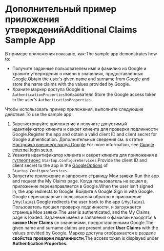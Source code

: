 # <a name="additional-claims-sample-app"></a><span data-ttu-id="42970-101">Дополнительный пример приложения утверждений</span><span class="sxs-lookup"><span data-stu-id="42970-101">Additional Claims Sample App</span></span>

<span data-ttu-id="42970-102">В примере приложения показано, как:</span><span class="sxs-lookup"><span data-stu-id="42970-102">The sample app demonstrates how to:</span></span>

* <span data-ttu-id="42970-103">Получите заданные пользователем имя и фамилию из Google и храните утверждения о имени в значениях, предоставленных Google.</span><span class="sxs-lookup"><span data-stu-id="42970-103">Obtain the user's given name and surname from Google and store the name claims with the values provided by Google.</span></span>
* <span data-ttu-id="42970-104">Храните маркер доступа Google в `AuthenticationProperties`пользователя.</span><span class="sxs-lookup"><span data-stu-id="42970-104">Store the Google access token in the user's `AuthenticationProperties`.</span></span>

<span data-ttu-id="42970-105">Чтобы использовать пример приложения, выполните следующие действия.</span><span class="sxs-lookup"><span data-stu-id="42970-105">To use the sample app:</span></span>

1. <span data-ttu-id="42970-106">Зарегистрируйте приложение и получите допустимый идентификатор клиента и секрет клиента для проверки подлинности Google.</span><span class="sxs-lookup"><span data-stu-id="42970-106">Register the app and obtain a valid client ID and client secret for Google authentication.</span></span> <span data-ttu-id="42970-107">Дополнительные сведения см. в статье [Настройка внешнего входа Google](https://docs.microsoft.com/aspnet/core/security/authentication/social/google-logins).</span><span class="sxs-lookup"><span data-stu-id="42970-107">For more information, see [Google external login setup](https://docs.microsoft.com/aspnet/core/security/authentication/social/google-logins).</span></span>
1. <span data-ttu-id="42970-108">Укажите идентификатор клиента и секрет клиента для приложения в [гуглеоптионс](https://docs.microsoft.com/dotnet/api/microsoft.aspnetcore.authentication.google.googleoptions) `Startup.ConfigureServices`.</span><span class="sxs-lookup"><span data-stu-id="42970-108">Provide the client ID and client secret to the app in the [GoogleOptions](https://docs.microsoft.com/dotnet/api/microsoft.aspnetcore.authentication.google.googleoptions) of `Startup.ConfigureServices`.</span></span>
1. <span data-ttu-id="42970-109">Запустите приложение и запросите страницу Мои заявки.</span><span class="sxs-lookup"><span data-stu-id="42970-109">Run the app and request the My Claims page.</span></span> <span data-ttu-id="42970-110">Когда пользователь не вошел в, приложение перенаправляется в Google.</span><span class="sxs-lookup"><span data-stu-id="42970-110">When the user isn't signed in, the app redirects to Google.</span></span> <span data-ttu-id="42970-111">Войдите в Google.</span><span class="sxs-lookup"><span data-stu-id="42970-111">Sign in with Google.</span></span> <span data-ttu-id="42970-112">Google перенаправляет пользователя обратно в приложение (`/MyClaims`).</span><span class="sxs-lookup"><span data-stu-id="42970-112">Google redirects the user back to the app (`/MyClaims`).</span></span> <span data-ttu-id="42970-113">Пользователь прошел проверку подлинности, и загружается страница Мои заявки.</span><span class="sxs-lookup"><span data-stu-id="42970-113">The user is authenticated, and the My Claims page is loaded.</span></span> <span data-ttu-id="42970-114">Заданные имена и заявления о фамилии находятся в **заявке User Claims** со значениями, предоставленными Google.</span><span class="sxs-lookup"><span data-stu-id="42970-114">The given name and surname claims are present under **User Claims** with the values provided by Google.</span></span> <span data-ttu-id="42970-115">Маркер доступа отображается в разделе **свойства проверки подлинности**.</span><span class="sxs-lookup"><span data-stu-id="42970-115">The access token is displayed under **Authentication Properties**.</span></span>
